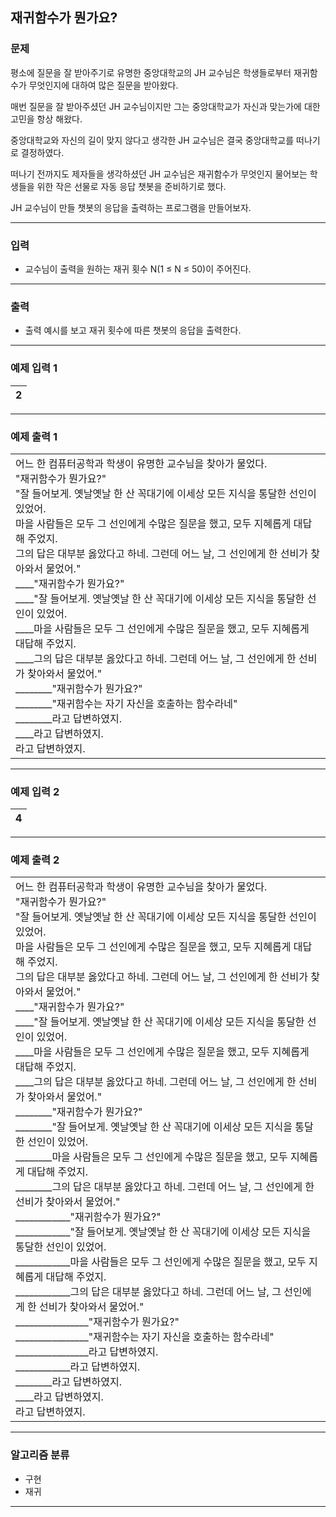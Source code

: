 재귀함수가 뭔가요?
-------------
### 문제

평소에 질문을 잘 받아주기로 유명한 중앙대학교의 JH 교수님은 학생들로부터 재귀함수가 무엇인지에 대하여 많은 질문을 받아왔다.

매번 질문을 잘 받아주셨던 JH 교수님이지만 그는 중앙대학교가 자신과 맞는가에 대한 고민을 항상 해왔다.

중앙대학교와 자신의 길이 맞지 않다고 생각한 JH 교수님은 결국 중앙대학교를 떠나기로 결정하였다.

떠나기 전까지도 제자들을 생각하셨던 JH 교수님은 재귀함수가 무엇인지 물어보는 학생들을 위한 작은 선물로 자동 응답 챗봇을 준비하기로 했다.

JH 교수님이 만들 챗봇의 응답을 출력하는 프로그램을 만들어보자.

- - -

### 입력
* 교수님이 출력을 원하는 재귀 횟수 N(1 ≤ N ≤ 50)이 주어진다.

- - -

### 출력
* 출력 예시를 보고 재귀 횟수에 따른 챗봇의 응답을 출력한다.

- - -

### 예제 입력 1
|2|
|:---|

- - -

### 예제 출력 1
<table>
    <tr>
        <td>
어느 한 컴퓨터공학과 학생이 유명한 교수님을 찾아가 물었다.</br>
"재귀함수가 뭔가요?"</br>
"잘 들어보게. 옛날옛날 한 산 꼭대기에 이세상 모든 지식을 통달한 선인이 있었어.</br>
마을 사람들은 모두 그 선인에게 수많은 질문을 했고, 모두 지혜롭게 대답해 주었지.</br>
그의 답은 대부분 옳았다고 하네. 그런데 어느 날, 그 선인에게 한 선비가 찾아와서 물었어."</br>
____"재귀함수가 뭔가요?"</br>
____"잘 들어보게. 옛날옛날 한 산 꼭대기에 이세상 모든 지식을 통달한 선인이 있었어.</br>
____마을 사람들은 모두 그 선인에게 수많은 질문을 했고, 모두 지혜롭게 대답해 주었지.</br>
____그의 답은 대부분 옳았다고 하네. 그런데 어느 날, 그 선인에게 한 선비가 찾아와서 물었어."</br>
________"재귀함수가 뭔가요?"</br>
________"재귀함수는 자기 자신을 호출하는 함수라네"</br>
________라고 답변하였지.</br>
____라고 답변하였지.</br>
라고 답변하였지.
        </td>
    </tr>
</table>

- - -

### 예제 입력 2
|4|
|:---|

- - -

### 예제 출력 2
<table>
    <tr>
        <td>
어느 한 컴퓨터공학과 학생이 유명한 교수님을 찾아가 물었다.</br>
"재귀함수가 뭔가요?"</br>
"잘 들어보게. 옛날옛날 한 산 꼭대기에 이세상 모든 지식을 통달한 선인이 있었어.</br>
마을 사람들은 모두 그 선인에게 수많은 질문을 했고, 모두 지혜롭게 대답해 주었지.</br>
그의 답은 대부분 옳았다고 하네. 그런데 어느 날, 그 선인에게 한 선비가 찾아와서 물었어."</br>
____"재귀함수가 뭔가요?"</br>
____"잘 들어보게. 옛날옛날 한 산 꼭대기에 이세상 모든 지식을 통달한 선인이 있었어.</br>
____마을 사람들은 모두 그 선인에게 수많은 질문을 했고, 모두 지혜롭게 대답해 주었지.</br>
____그의 답은 대부분 옳았다고 하네. 그런데 어느 날, 그 선인에게 한 선비가 찾아와서 물었어."</br>
________"재귀함수가 뭔가요?"</br>
________"잘 들어보게. 옛날옛날 한 산 꼭대기에 이세상 모든 지식을 통달한 선인이 있었어.</br>
________마을 사람들은 모두 그 선인에게 수많은 질문을 했고, 모두 지혜롭게 대답해 주었지.</br>
________그의 답은 대부분 옳았다고 하네. 그런데 어느 날, 그 선인에게 한 선비가 찾아와서 물었어."</br>
____________"재귀함수가 뭔가요?"</br>
____________"잘 들어보게. 옛날옛날 한 산 꼭대기에 이세상 모든 지식을 통달한 선인이 있었어.</br>
____________마을 사람들은 모두 그 선인에게 수많은 질문을 했고, 모두 지혜롭게 대답해 주었지.</br>
____________그의 답은 대부분 옳았다고 하네. 그런데 어느 날, 그 선인에게 한 선비가 찾아와서 물었어."</br>
________________"재귀함수가 뭔가요?"</br>
________________"재귀함수는 자기 자신을 호출하는 함수라네"</br>
________________라고 답변하였지.</br>
____________라고 답변하였지.</br>
________라고 답변하였지.</br>
____라고 답변하였지.</br>
라고 답변하였지.
        </td>
    </tr>
</table>

- - -

### 알고리즘 분류
* 구현
* 재귀

- - -